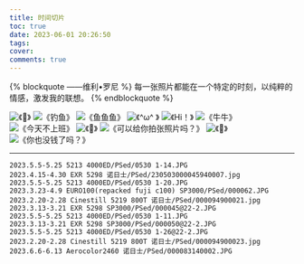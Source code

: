 ```yaml
---
title: 时间切片
toc: true
date: 2023-06-01 20:26:50
tags:
cover:
comments: true
---
```


{% blockquote ——维利•罗尼 %}
每一张照片都能在一个特定的时刻，以纯粹的情感，激发我的联想。
{% endblockquote %}


![《🌊》](https://image.whrblog.online/file/whrblog-image/2023/06/0530%201-14.JPG)
![《钓鱼》](https://image.whrblog.online/file/whrblog-image/2023/06/230503000045940007.JPG)
![《鱼鱼鱼》](https://image.whrblog.online/file/whrblog-image/2023/06/0530%201-20.JPG)
![《^ω^ 》](https://image.whrblog.online/file/whrblog-image/2023/06/000062.JPG)
![《Hi！》](https://image.whrblog.online/file/whrblog-image/2023/06/000094900021.jpg)
![《牛牛》](https://image.whrblog.online/file/whrblog-image/2023/06/000045.JPG)
![《今天不上班》](https://image.whrblog.online/file/whrblog-image/2023/06/0530%201-11.JPG)
![《👒》](https://image.whrblog.online/file/whrblog-image/2023/06/000050.JPG)
![《可以给你拍张照片吗？》](https://image.whrblog.online/file/whrblog-image/2023/06/0530%201-26.JPG)
![《🎈》](https://image.whrblog.online/file/whrblog-image/2023/06/000094900023.jpg?x480)
![《你也没钱了吗？》](https://image.whrblog.online/file/whrblog-image/2023/06/000083140002.JPG)

---
```
2023.5.5-5.25 5213 4000ED/PSed/0530 1-14.JPG
2023.4.15-4.30 EXR 5298 诺日士/PSed/230503000045940007.jpg
2023.5.5-5.25 5213 4000ED/PSed/0530 1-20.JPG
2023.3.23-4.9 EURO100(repacked fuji c100) SP3000/PSed/000062.JPG
2023.2.20-2.28 Cinestill 5219 800T 诺日士/PSed/000094900021.jpg
2023.3.13-3.21 EXR 5298 SP3000/PSed/000045@22-2.JPG
2023.5.5-5.25 5213 4000ED/PSed/0530 1-11.JPG
2023.3.13-3.21 EXR 5298 SP3000/PSed/000050@22-2.JPG
2023.5.5-5.25 5213 4000ED/PSed/0530 1-26@22-2.JPG
2023.2.20-2.28 Cinestill 5219 800T 诺日士/PSed/000094900023.jpg
2023.6.6-6.13 Aerocolor2460 诺日士/PSed/000083140002.JPG
```
